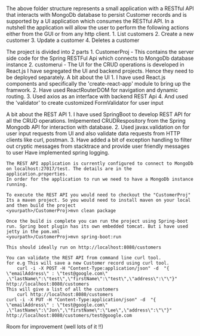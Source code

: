 # 

The above folder structure represents a small application with a RESTful API that interacts with MongoDb database to persist Customer records and is supported by a UI application which consumes the RESTful API. 
In a nutshell the application will allow the user to perform the following actions either from the GUI or from any http client. 
	1.	List customers 
	2.	Create a new customer 
	3.	Update a customer 
	4.	Deletes a customer

The project is divided into 2 parts 
	1.	CustomerProj - This contains the server side code for the Spring RESTFul Api which connects to MongoDb database instance 
	2.	customerui - The UI for the CRUD operations is developed in React.js
I have segregated the UI and backend projects. Hence they need to be deployed separately.
A bit about the UI 
	1.	I have used React.js components and specifically the 'create-react-app' module to bring up the framwork.
	2.	Have used ReactRouterDOM for navigation and dynamic routing.
	3.	Used axios as an interface with backend REST Api 
	4.	And used the 'validator' to create customized FormValidator for user input
	
A bit about the REST API
	1.	I have used SpringBoot to develop REST API for all the CRUD operations. Imlpemented CRUDRespository from the Spring Mongodb API for interaction with database. 
	2.	Used javax.validation on for user input requests from UI and also validate data requests from HTTP clients like curl, postman.
	3.	Have added a bit of exception handling to filter out cryptic messages from stacktrace and provide user friendly messages to user Have implemented spring logging.


	The REST API application is currently configured to connect to MongoDb on localhost:27017/test. The details are in the application.properties.
	In order for the application to run we need to have a MongoDb instance running.

	To execute the REST API you would need to checkout the "CustomerProj" 
	Its a maven project. So you would need to install maven on your local and then build the project
	<yourpath>/CustomerProj>mvn clean package

	Once the build is complete you can run the project using Spring-boot run. Spring boot plugin has its own embedded tomcat. But i have used jetty in the pom.xml
	<yourpath>/CustomerProj>mvn spring-boot:run

	This should ideally run on http://localhost:8080/customers
	
	You can validate the REST API from command line curl tool.
	for e.g This will save a new Customer record using curl tool.
		curl -i -X POST -H "Content-Type:application/json" -d  "{ \"emailAddress\" : \"test@google.com\" ,\"lastName\":\"test\",\"firstName\":\"test\",\"address\":\"\"}" http://localhost:8080/customers
	This will give a list of all the customers
		curl http://localhost:8080/customers
	curl -i -X PUT -H "Content-Type:application/json" -d  "{ \"emailAddress\" : \"test@google.com\" ,\"lastName\":\"Jon\",\"firstName\":\"Lee\",\"address\":\"\"}" http://localhost:8080/customers/test@google.com

Room for improvement (well lots of it !!)


